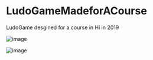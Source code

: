 # LudoGameMadeforACourse
LudoGame desgined for a course in Hí in 2019



![image](https://github.com/bryndisrosa97/LudoGameMadeforACourse/assets/61384036/708e44b2-7c43-4d22-9660-87752b258907)


![image](https://github.com/bryndisrosa97/LudoGameMadeforACourse/assets/61384036/8671f30e-5d5f-4425-8e6b-3c8f49a2a86c)
